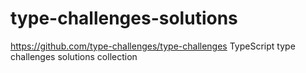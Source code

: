 # type-challenges-solutions

https://github.com/type-challenges/type-challenges 
TypeScript type challenges solutions collection
